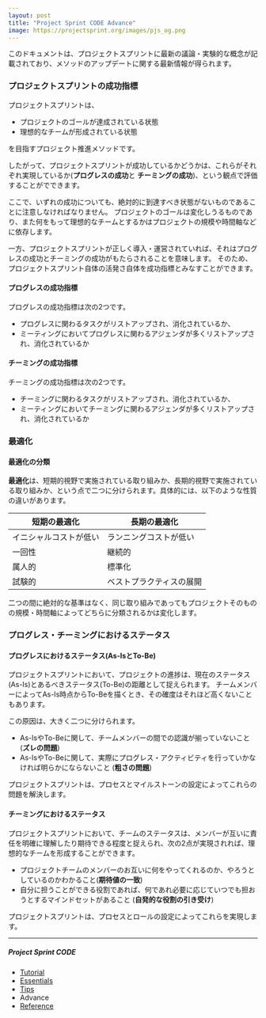 ```yaml
---
layout: post
title: "Project Sprint CODE Advance"
image: https://projectsprint.org/images/pjs_og.png
---
```


このドキュメントは、プロジェクトスプリントに最新の議論・実験的な概念が記載されており、メソッドのアップデートに関する最新情報が得られます。

### プロジェクトスプリントの成功指標

プロジェクトスプリントは、

* プロジェクトのゴールが達成されている状態
* 理想的なチームが形成されている状態

を目指すプロジェクト推進メソッドです。

したがって、プロジェクトスプリントが成功しているかどうかは、これらがそれぞれ実現しているか(**プログレスの成功**と **チーミングの成功**)、という観点で評価することがでできます。

ここで、いずれの成功についても、絶対的に到達すべき状態がないものであることに注意しなければなりません。
プロジェクトのゴールは変化しうるものであり、また何をもって理想的なチームとするかはプロジェクトの規模や時間軸などに依存します。

一方、プロジェクトスプリントが正しく導入・運営されていれば、それはプログレスの成功とチーミングの成功がもたらされることを意味します。
そのため、プロジェクトスプリント自体の活発さ自体を成功指標とみなすことができます。

#### プログレスの成功指標

プログレスの成功指標は次の2つです。

* プログレスに関わるタスクがリストアップされ、消化されているか、
* ミーティングにおいてプログレスに関わるアジェンダが多くリストアップされ、消化されているか

#### チーミングの成功指標

チーミングの成功指標は次の2つです。

* チーミングに関わるタスクがリストアップされ、消化されているか、
* ミーティングにおいてチーミングに関わるアジェンダが多くリストアップされ、消化されているか

### 最適化
#### 最適化の分類

**最適化**は、短期的視野で実施されている取り組みか、長期的視野で実施されている取り組みか、という点で二つに分けられます。具体的には、以下のような性質の違いがあります。

短期の最適化  | 長期の最適化
--|--
イニシャルコストが低い  | ランニングコストが低い
一回性  | 継続的
属人的  | 標準化
試験的  | ベストプラクティスの展開

二つの間に絶対的な基準はなく、同じ取り組みであってもプロジェクトそのものの規模・時間軸によってどちらに分類されるかは変化します。

### プログレス・チーミングにおけるステータス

#### プログレスにおけるステータス(As-IsとTo-Be)
プロジェクトスプリントにおいて、プロジェクトの進捗は、現在のステータス(As-Is)とあるべきステータス(To-Be)の距離として捉えられます。
チームメンバーによってAs-Is時点からTo-Beを描くとき、その確度はそれほど高くないこともあります。

この原因は、大きく二つに分けられます。

- As-IsやTo-Beに関して、チームメンバーの間での認識が揃っていないこと (**ズレの問題**)
- As-IsやTo-Beに関して、実際にプログレス・アクティビティを行っていかなければ明らかにならないこと (**粗さの問題**)

プロジェクトスプリントは、プロセスとマイルストーンの設定によってこれらの問題を解決します。

#### チーミングにおけるステータス
プロジェクトスプリントにおいて、チームのステータスは、メンバーが互いに責任を明確に理解したり期待できる程度と捉えられ、次の2点が実現されれば、理想的なチームを形成することができます。

- プロジェクトチームのメンバーのお互いに何をやってくれるのか、やろうとしているのかわかること(**期待値の一致**)
- 自分に担うことができる役割であれば、何であれ必要に応じていつでも担おうとするマインドセットがあること (**自発的な役割の引き受け**)

プロジェクトスプリントは、プロセスとロールの設定によってこれらを実現します。

---

##### Project Sprint CODE
- [Tutorial](../tutorial/index.md)
- [Essentials](../essentials.md)
- [Tips](../tips/index.md)
- Advance
- [Reference](../reference.md)
